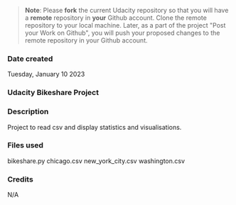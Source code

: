 >**Note**: Please **fork** the current Udacity repository so that you will have a **remote** repository in **your** Github account. Clone the remote repository to your local machine. Later, as a part of the project "Post your Work on Github", you will push your proposed changes to the remote repository in your Github account.

### Date created
Tuesday, January 10 2023

### Udacity Bikeshare Project

### Description
Project to read csv and display statistics and visualisations.

### Files used
bikeshare.py
chicago.csv
new_york_city.csv
washington.csv

### Credits
N/A
